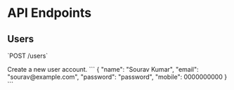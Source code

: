 <h1>API Endpoints</h1>
<h2>Users</h2>
<p>`POST /users`</p>
Create a new user account.
```
{
  "name": "Sourav Kumar",
  "email": "sourav@example.com",
  "password": "password",
  "mobile": 0000000000
}
```
